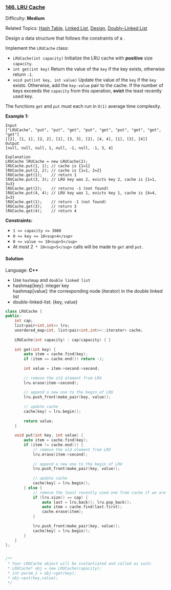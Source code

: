 ### [146\. LRU Cache](https://leetcode.com/problems/lru-cache/)

Difficulty: **Medium**

Related Topics: [Hash Table](https://leetcode.com/tag/hash-table/), [Linked List](https://leetcode.com/tag/linked-list/), [Design](https://leetcode.com/tag/design/), [Doubly-Linked List](https://leetcode.com/tag/doubly-linked-list/)


Design a data structure that follows the constraints of a .

Implement the `LRUCache` class:

*   `LRUCache(int capacity)` Initialize the LRU cache with **positive** size `capacity`.
*   `int get(int key)` Return the value of the `key` if the key exists, otherwise return `-1`.
*   `void put(int key, int value)` Update the value of the `key` if the `key` exists. Otherwise, add the `key-value` pair to the cache. If the number of keys exceeds the `capacity` from this operation, **evict** the least recently used key.

The functions `get` and `put` must each run in `O(1)` average time complexity.

**Example 1:**

```
Input
["LRUCache", "put", "put", "get", "put", "get", "put", "get", "get", "get"]
[[2], [1, 1], [2, 2], [1], [3, 3], [2], [4, 4], [1], [3], [4]]
Output
[null, null, null, 1, null, -1, null, -1, 3, 4]

Explanation
LRUCache lRUCache = new LRUCache(2);
lRUCache.put(1, 1); // cache is {1=1}
lRUCache.put(2, 2); // cache is {1=1, 2=2}
lRUCache.get(1);    // return 1
lRUCache.put(3, 3); // LRU key was 2, evicts key 2, cache is {1=1, 3=3}
lRUCache.get(2);    // returns -1 (not found)
lRUCache.put(4, 4); // LRU key was 1, evicts key 1, cache is {4=4, 3=3}
lRUCache.get(1);    // return -1 (not found)
lRUCache.get(3);    // return 3
lRUCache.get(4);    // return 4
```

**Constraints:**

*   `1 <= capacity <= 3000`
*   `0 <= key <= 10<sup>4</sup>`
*   `0 <= value <= 10<sup>5</sup>`
*   At most 2` * 10<sup>5</sup>` calls will be made to `get` and `put`.


#### Solution

Language: **C++**

* Use `hashmap` and `double linked list`
* hashmap[key]: integer key  
  hashmap[value]: the corresponding node (iterator) in the double linked list
* double-linked-list: {key, value}

```c++
class LRUCache {
public:
    int cap;
    list<pair<int,int>> lru;
    unordered_map<int, list<pair<int,int>>::iterator> cache;
    
    LRUCache(int capacity) : cap(capacity) { }
    
    int get(int key) {
        auto item = cache.find(key);
        if (item == cache.end()) return -1;
        
        int value = item->second->second;
        
        // remove the old element from LRU
        lru.erase(item->second);
            
        // append a new one to the begin of LRU
        lru.push_front(make_pair(key, value));
            
        // update cache
        cache[key] = lru.begin();
        
        return value;
    }
    
    void put(int key, int value) {
        auto item = cache.find(key);
        if (item != cache.end()) {
            // remove the old element from LRU
            lru.erase(item->second);
            
            // append a new one to the begin of LRU
            lru.push_front(make_pair(key, value));
            
            // update cache
            cache[key] = lru.begin();
        } else {
            // remove the least recently used one from cache if we are full.
            if (lru.size() == cap) {
                auto last = lru.back(); lru.pop_back();
                auto item = cache.find(last.first);
                cache.erase(item);    
            }
            
            lru.push_front(make_pair(key, value));
            cache[key] = lru.begin();
        }
    }
};


/**
 * Your LRUCache object will be instantiated and called as such:
 * LRUCache* obj = new LRUCache(capacity);
 * int param_1 = obj->get(key);
 * obj->put(key,value);
 */
```